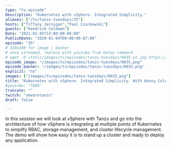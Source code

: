 ```yaml
---
type: "tv-episode"
Description: "Kubernetes with vSphere. Integrated Simplicity."
aliases: ["/tv/tanzu-tuesdays/35"]
hosts: ["Tiffany Jernigan","Paul Czarkowski"]
guests: ["Kendrick Coleman"]
Date: "2021-01-05T13:00:00-08:00"
PublishDate: "2020-01-04T00:00:00-07:00"
episode: "35"
# 320x180 for image / banner
# once streamed, replace with youtube from below command
# wget -O static/images/tv/episodes/tanzu-tuesdays/0035-yt.jpg https://img.youtube.com/vi/TODO/mqdefault.jpg
episode_image: "/images/tv/episodes/tanzu-tuesdays/0035.png"
episode_banner: "/images/tv/episodes/tanzu-tuesdays/0035.png"
explicit: "no"
images: ["/images/tv/episodes/tanzu-tuesdays/0035.png"]
title: "Kubernetes with vSphere. Integrated Simplicity. With Kenny Coleman"
#youtube: "TODO"
truncate: ""
twitch: "vmwaretanzu"
draft: false

---
```


In this session we will look at vSphere with Tanzu and go into the architecture of how vSphere is integrating at multiple points of Kubernetes to simplify RBAC, storage management, and cluster lifecycle management. The demo will show how easy it is to stand up a cluster and ready to deploy any application.